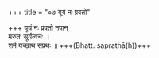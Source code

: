 +++
title = "०७ यूयं नः प्रवतो"

+++
यूयं नः प्रवतो नपान्  
मरुतः सूर्यत्वचः ।  
शर्म यच्छाथ सप्रथः ॥ +++(Bhatt. saprathā(ḥ))+++